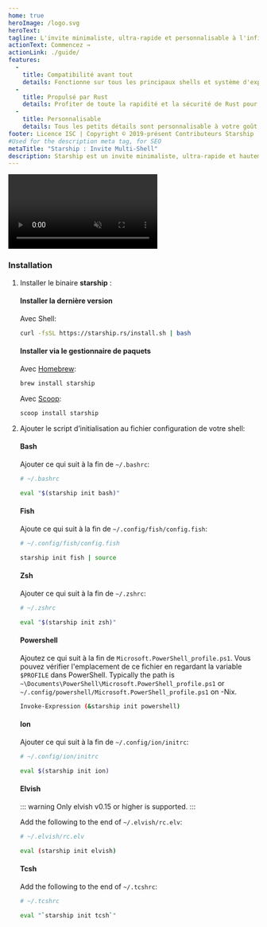 ```yaml
---
home: true
heroImage: /logo.svg
heroText:
tagline: L'invite minimaliste, ultra-rapide et personnalisable à l'infini pour n'importe quel shell !
actionText: Commencez →
actionLink: ./guide/
features:
  - 
    title: Compatibilité avant tout
    details: Fonctionne sur tous les principaux shells et système d'exploitation. Utilisez-le partout !
  - 
    title: Propulsé par Rust
    details: Profiter de toute la rapidité et la sécurité de Rust pour rendre votre invite de commandes le plus rapide et fiable possible.
  - 
    title: Personnalisable
    details: Tous les petits détails sont personnalisable à votre goût, pour rendre votre invite de commandes aussi léger ou complet que le vous souhaitez.
footer: Licence ISC | Copyright © 2019-présent Contributeurs Starship
#Used for the description meta tag, for SEO
metaTitle: "Starship : Invite Multi-Shell"
description: Starship est un invite minimaliste, ultra-rapide et hautement personnalisable pour n'importe quel shell ! Montre les informations dont vous avez besoin tout en restant élégant et minimaliste. Installation rapide disponible pour Bash, Fish, ZSH, Ion et PowerShell.
---
```


<div class="center">
  <video class="demo-video" muted autoplay loop playsinline>
    <source src="/demo.webm" type="video/webm">
    <source src="/demo.mp4" type="video/mp4">
  </video>
</div>

### Installation

1. Installer le binaire **starship** :


   #### Installer la dernière version

   Avec Shell:

   ```sh
   curl -fsSL https://starship.rs/install.sh | bash
   ```


   #### Installer via le gestionnaire de paquets

   Avec [Homebrew](https://brew.sh/):

   ```sh
   brew install starship
   ```

   Avec [Scoop](https://scoop.sh):

   ```powershell
   scoop install starship
   ```

1. Ajouter le script d’initialisation au fichier configuration de votre shell:


   #### Bash

   Ajouter ce qui suit à la fin de `~/.bashrc`:

   ```sh
   # ~/.bashrc

   eval "$(starship init bash)"
   ```


   #### Fish

   Ajoute ce qui suit à la fin de `~/.config/fish/config.fish`:

   ```sh
   # ~/.config/fish/config.fish

   starship init fish | source
   ```


   #### Zsh

   Ajouter ce qui suit à la fin de `~/.zshrc`:

   ```sh
   # ~/.zshrc

   eval "$(starship init zsh)"
   ```


   #### Powershell

   Ajoutez ce qui suit à la fin de `Microsoft.PowerShell_profile.ps1`. Vous pouvez vérifier l'emplacement de ce fichier en regardant la variable `$PROFILE` dans PowerShell. Typically the path is `~\Documents\PowerShell\Microsoft.PowerShell_profile.ps1` or `~/.config/powershell/Microsoft.PowerShell_profile.ps1` on -Nix.

   ```sh
   Invoke-Expression (&starship init powershell)
   ```


   #### Ion

   Ajouter ce qui suit à la fin de `~/.config/ion/initrc`:

   ```sh
   # ~/.config/ion/initrc

   eval $(starship init ion)
   ```

   #### Elvish

   ::: warning Only elvish v0.15 or higher is supported. :::

   Add the following to the end of `~/.elvish/rc.elv`:

   ```sh
   # ~/.elvish/rc.elv

   eval (starship init elvish)
   ```


   #### Tcsh

   Add the following to the end of `~/.tcshrc`:

   ```sh
   # ~/.tcshrc

   eval "`starship init tcsh`"
   ```

